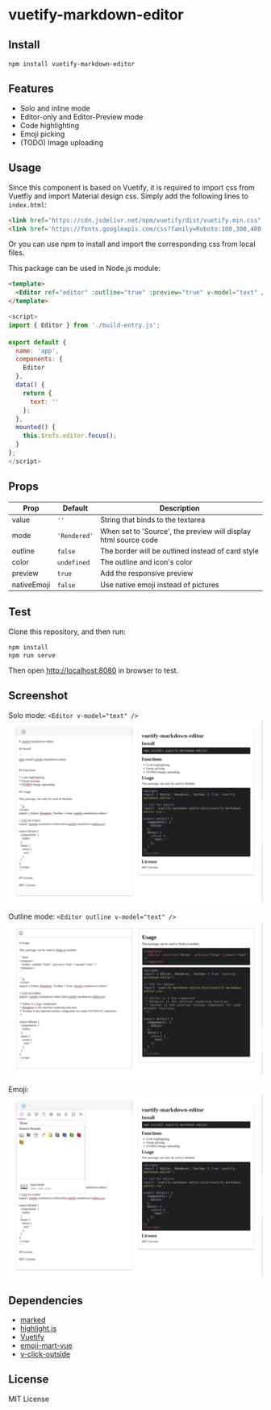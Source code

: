 # vuetify-markdown-editor

## Install 

```
npm install vuetify-markdown-editor
```

## Features

* Solo and inline mode
* Editor-only and Editor-Preview mode
* Code highlighting
* Emoji picking
* (TODO) Image uploading

## Usage

Since this component is based on Vuetify,
it is required to import css from Vuetfiy and import Material design css.
Simply add the following lines to `index.html`:

```html
<link href="https://cdn.jsdelivr.net/npm/vuetify/dist/vuetify.min.css" rel="stylesheet">
<link href='https://fonts.googleapis.com/css?family=Roboto:100,300,400,500,700,900|Material+Icons' rel="stylesheet">
```

Or you can use npm to install and import the corresponding css from local files.


This package can be used in Node.js module:

```html
<template>
  <Editor ref="editor" :outline="true" :preview="true" v-model="text" />
</template>
```

```js
<script>
import { Editor } from './build-entry.js';

export default {
  name: 'app',
  components: {
    Editor
  },
  data() {
    return {
      text: ''
    };
  },
  mounted() {
    this.$refs.editor.focus();
  }
};
</script>
```

## Props

| Prop        | Default      | Description                                                     |
|-------------|--------------|-----------------------------------------------------------------|
| value       | `''`         | String that binds to the textarea                               |
| mode        | `'Rendered'` | When set to 'Source', the preview will display html source code |
| outline     | `false`      | The border will be outlined instead of card style               |
| color       | `undefined`  | The outline and icon's color                                    |
| preview     | `true`       | Add the responsive preview                                      |
| nativeEmoji | `false`      | Use native emoji instead of pictures                            |


## Test

Clone this repository,
and then run:

```
npm install
npm run serve
```

Then open <http://localhost:8080> in browser to test.


## Screenshot

Solo mode: `<Editor v-model="text" />`
![Screenshot](Screenshot.png)

Outline mode: `<Editor outline v-model="text" />`
![Screenshot-Outline](Screenshot-Outline.png)

Emoji:
![Screenshot-Emoji](Screenshot-Emoji.png)


## Dependencies

* [marked](https://github.com/markedjs/marked)
* [highlight.js](https://github.com/highlightjs/highlight.js)
* [Vuetify](https://github.com/vuetifyjs/vuetify)
* [emoji-mart-vue](https://github.com/serebrov/emoji-mart-vue)
* [v-click-outside](https://github.com/ndelvalle/v-click-outside)

## License

MIT License


